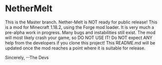 # NetherMelt
This is the Master branch. Nether-Melt is NOT ready for public release!
This is a mod for Minecraft 1.18.2, using the Forge mod loader.
It is very much a pre-alpha work in progress. Many bugs and instabilities still exist.
The mod will most likely crash your game, so DO NOT USE IT!
Do NOT expect ANY help from the developers if you clone this project!
This README.md will be updated once the mod reaches a point where it is suitable for release.

Sincerely,
--The Devs
